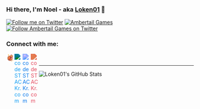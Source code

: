 ### Hi there, I'm Noel - aka [Loken01][twitter] 👋

[![Follow me on Twitter](https://img.shields.io/twitter/follow/loken01?color=1DA1F2&logo=twitter&style=for-the-badge)][twitter]
[![Ambertail Games](https://img.shields.io/website?label=AMBERTAIL%20GAMES&style=for-the-badge&up_message=UP&url=https%3A%2F%2Fwww.ambertailgames.com)][atWebsite]
[![Follow Ambertail Games on Twitter](https://img.shields.io/twitter/follow/AmbertailGames?color=FF9525&logo=twitter&logoColor=FF9525&style=for-the-badge)][atTwitter]

### Connect with me:

[<img align="left" alt="codeSTACKr.com" width="22px" fill="red" src="./images/at_icon_dark.png"/>][atWebsite]
[<img align="left" alt="codeSTACKr.com" width="22px" src="https://simpleicons.org/icons/twitter.svg" style="filter: invert(75%) sepia(50%) saturate(7400%) hue-rotate(176deg) brightness(99%) contrast(92%);"/>][twitter]
[<img align="left" alt="codeSTACKr.com" width="22px" src="https://simpleicons.org/icons/linkedin.svg" style="filter: invert(24%) sepia(99%) saturate(1342%) hue-rotate(193deg) brightness(102%) contrast(99%);"/>][linkedin]
[<img align="left" alt="codeSTACKr.com" width="22px" src="https://simpleicons.org/icons/instagram.svg" style="filter: invert(32%) sepia(83%) saturate(2215%) hue-rotate(328deg) brightness(96%) contrast(86%);"/>][instagram]
<br>

---
  <img align="left" alt="Loken01's GitHub Stats" src="https://github-readme-stats.vercel.app/api?username=Loken01&show_icons=true&hide_border=true" />

[atWebsite]: https://ambertailgames.com
[atTwitter]: https://twitter.com/AmbertailGames
[twitter]: https://twitter.com/loken01

[twitter]: https://twitter.com/loken01
[instagram]: https://instagram.com/loken01
[linkedin]: https://www.linkedin.com/in/noel-watters